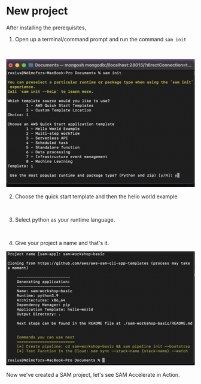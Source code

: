 # New project
After installing the prerequisites, 
1) Open up a terminal/command prompt and run the command `sam init`
<br />

![](../img/b.png)


2) Choose the quick start template and then the hello world example
<br />

3) Select python as your runtime language.
<br />

4) Give your project a name and that's it.


![](../img/c.png)

Now we've created a SAM project, let's see SAM Accelerate in Action.